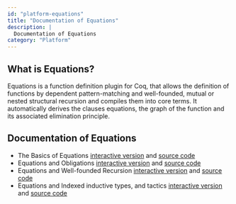```yaml
---
id: "platform-equations"
title: "Documentation of Equations"
description: |
  Documentation of Equations
category: "Platform"
---
```


## What is Equations?

Equations is a function definition plugin for Coq, that allows the
definition of functions by dependent pattern-matching and well-founded,
mutual or nested structural recursion and compiles them into core
terms. It automatically derives the clauses equations, the graph of the
function and its associated elimination principle.

## Documentation of Equations

-   The Basics of Equations [interactive
    version](https://coq.inria.fr/platform-docs/Tutorial_Equations_basics.html)
    and [source
    code](https://coq.inria.fr/platform-docs/Tutorial_Equations_basics.v)
-   Equations and Obligations [interactive
    version](https://coq.inria.fr/platform-docs/Tutorial_Equations_Obligations.html)
    and [source
    code](https://coq.inria.fr/platform-docs/Tutorial_Equations_Obligations.v)
-   Equations and Well-founded Recursion [interactive
    version](https://coq.inria.fr/platform-docs/Tutorial_Equations_wf.html)
    and [source
    code](https://coq.inria.fr/platform-docs/Tutorial_Equations_wf.v)
-   Equations and Indexed inductive types, and tactics [interactive
    version](https://coq.inria.fr/platform-docs/Tutorial_Equations_indexed.html)
    and [source
    code](https://coq.inria.fr/platform-docs/Tutorial_Equations_indexed.v)
